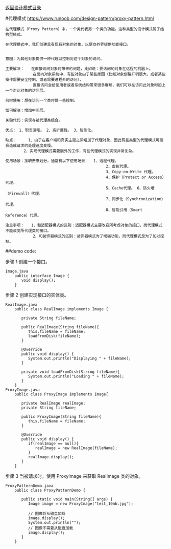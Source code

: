 <p>
    <a href="#" onclick="showITLearnPage('softdesign')">返回设计模式目录</a>
</p>

#代理模式 
<a href="https://www.runoob.com/design-pattern/proxy-pattern.html#" target="_blank">https://www.runoob.com/design-pattern/proxy-pattern.html </a>

	在代理模式（Proxy Pattern）中，一个类代表另一个类的功能。这种类型的设计模式属于结构型模式。

	在代理模式中，我们创建具有现有对象的对象，以便向外界提供功能接口。

    
    意图：为其他对象提供一种代理以控制对这个对象的访问。
    
    主要解决：	在直接访问对象时带来的问题，比如说：要访问的对象在远程的机器上。
                在面向对象系统中，有些对象由于某些原因（比如对象创建开销很大，或者某些操作需要安全控制，或者需要进程外的访问），
                直接访问会给使用者或者系统结构带来很多麻烦，我们可以在访问此对象时加上一个对此对象的访问层。
    
    何时使用：想在访问一个类时做一些控制。
    
    如何解决：增加中间层。
    
    关键代码：实现与被代理类组合。
    
    优点： 1、职责清晰。 2、高扩展性。 3、智能化。
    
    缺点： 	1、由于在客户端和真实主题之间增加了代理对象，因此有些类型的代理模式可能会造成请求的处理速度变慢。 
            2、实现代理模式需要额外的工作，有些代理模式的实现非常复杂。
    
    使用场景：按职责来划分，通常有以下使用场景： 	1、远程代理。 
                                                2、虚拟代理。 
                                                3、Copy-on-Write 代理。 
                                                4、保护（Protect or Access）代理。 
                                                5、Cache代理。 6、防火墙（Firewall）代理。 
                                                7、同步化（Synchronization）代理。 
                                                8、智能引用（Smart Reference）代理。
    
    注意事项： 	1、和适配器模式的区别：适配器模式主要改变所考虑对象的接口，而代理模式不能改变所代理类的接口。 
                2、和装饰器模式的区别：装饰器模式为了增强功能，而代理模式是为了加以控制。
    

##demo code:

步骤 1
创建一个接口。

	Image.java
		public interface Image {
		   void display();
		}
步骤 2
创建实现接口的实体类。

	RealImage.java
		public class RealImage implements Image {
		 
		   private String fileName;
		 
		   public RealImage(String fileName){
			  this.fileName = fileName;
			  loadFromDisk(fileName);
		   }
		 
		   @Override
		   public void display() {
			  System.out.println("Displaying " + fileName);
		   }
		 
		   private void loadFromDisk(String fileName){
			  System.out.println("Loading " + fileName);
		   }
		}
	ProxyImage.java
		public class ProxyImage implements Image{
		 
		   private RealImage realImage;
		   private String fileName;
		 
		   public ProxyImage(String fileName){
			  this.fileName = fileName;
		   }
		 
		   @Override
		   public void display() {
			  if(realImage == null){
				 realImage = new RealImage(fileName);
			  }
			  realImage.display();
		   }
		}
步骤 3
当被请求时，使用 ProxyImage 来获取 RealImage 类的对象。

	ProxyPatternDemo.java
		public class ProxyPatternDemo {
		   
		   public static void main(String[] args) {
			  Image image = new ProxyImage("test_10mb.jpg");
		 
			  // 图像将从磁盘加载
			  image.display(); 
			  System.out.println("");
			  // 图像不需要从磁盘加载
			  image.display();  
		   }
		}
